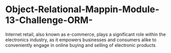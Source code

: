 # Object-Relational-Mappin-Module-13-Challenge-ORM-
Internet retail, also known as e-commerce, plays a significant role within the electronics industry, as it empowers businesses and consumers alike to conveniently engage in online buying and selling of electronic products
